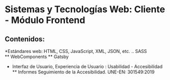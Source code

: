 # Sistemas y Tecnologías Web: Cliente - Módulo Frontend

## Contenidos:
*Estándares web: HTML, CSS, JavaScript, XML, JSON, etc. 
.. SASS  
** WebComponents
** Gatsby		
* Interfaz de Usuario, Experiencia de Usuario : Usabilidad - Accesibilidad
** Informes Seguimiento de la Accesibilidad. UNE-EN: 301549:2019	 
